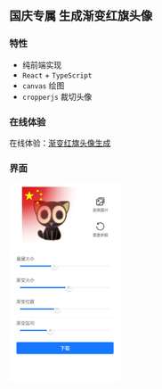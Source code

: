 ## 国庆专属 生成渐变红旗头像

### 特性

- 纯前端实现
- `React` + `TypeScript`
- `canvas` 绘图
- `cropperjs` 裁切头像

### 在线体验

在线体验：[渐变红旗头像生成](https://avatar.lixinmiao.com/)


### 界面

<img src="https://github.com/SharidaLi/Five-star-red-flag-Avatar/blob/main/images/index.png?raw=true" alt="image"  width="200"  />

